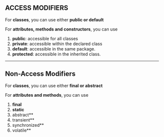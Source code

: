 ## ACCESS MODIFIERS

For **classes**, you can use either **public or default**

For **attributes, methods and constructors**, you can use

1. **public**: accessible for all classes	
2. **private**: accessible within the declared class	
3. **default**: accessible in the same package.
4. **protected**: accessible in the inherited class. 

---
## Non-Access Modifiers

For **classes**, you can use either **final or abstract**

For **attributes and methods**, you can use 

1. **final**
2. **static**
3. abstract**
4. transient**
5. synchronized**
6. volatile**